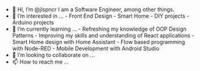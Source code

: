 - 👋 Hi, I’m @jlspncr
      I am a Software Engineer, among other things.
- 👀 I’m interested in ...
      - Front End Design
      - Smart Home
      - DIY projects
      - Arduino projects
- 🌱 I’m currently learning ...
      - Refreshing my knowledge of OOP Design Patterns
      - Improving my skills and understanding of React applications
      - Smart Home design with Home Assistant
      - Flow based programming with Node-RED
      - Mobile Development with Android Studio
- 💞️ I’m looking to collaborate on ...
- 📫 How to reach me ...
